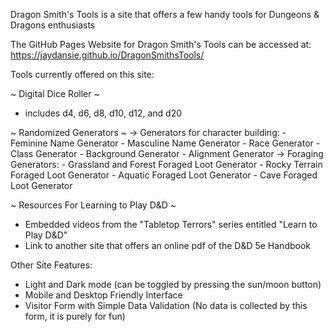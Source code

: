 Dragon Smith's Tools is a site that offers a few handy tools for Dungeons & Dragons enthusiasts

The GitHub Pages Website for Dragon Smith's Tools can be accessed at:
https://jaydansie.github.io/DragonSmithsTools/ 

Tools currently offered on this site:

~ Digital Dice Roller ~
  - includes d4, d6, d8, d10, d12, and d20

~ Randomized Generators ~
  -> Generators for character building:
      - Feminine Name Generator
      - Masculine Name Generator
      - Race Generator
      - Class Generator
      - Background Generator
      - Alignment Generator
  -> Foraging Generators:
      - Grassland and Forest Foraged Loot Generator
      - Rocky Terrain Foraged Loot Generator
      - Aquatic Foraged Loot Generator
      - Cave Foraged Loot Generator

~ Resources For Learning to Play D&D ~
  - Embedded videos from the "Tabletop Terrors" series entitled "Learn to Play D&D"
  - Link to another site that offers an online pdf of the D&D 5e Handbook

Other Site Features:
  - Light and Dark mode (can be toggled by pressing the sun/moon button)
  - Mobile and Desktop Friendly Interface
  - Visitor Form with Simple Data Validation
      (No data is collected by this form, it is purely for fun)
